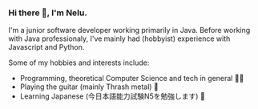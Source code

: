 ### Hi there 👋, I'm Nelu.

I'm a junior software developer working primarily in Java.
Before working with Java professionaly, I've mainly had (hobbyist) experience with Javascript and Python.


Some of my hobbies and interests include:
 * Programming, theoretical Computer Science and tech in general 👨‍💻
 * Playing the guitar (mainly Thrash metal) 🎸
 * Learning Japanese (今日本語能力試験N5を勉強します) 🗾
 
